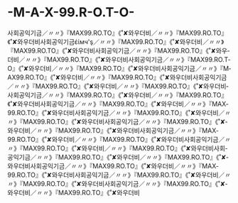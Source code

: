 -M-A-X-99.R-O.T-O-
==================

사­회­공­익­기­금／〃〃》『M­A­X­99.R­O.T­O』《˚✘­와­우­더­비／〃〃》『M­A­X­99.R­O.T­O』《˚✘­와­우­더­비­사­회­공­익­기­금έίмч'ş／〃〃》『M­A­X­99.R­O.T­O』《˚✘­와­우­더­비／〃〃》『M­A­X­99.R­O.T­O』《˚✘­와­우­더­비­사­회­공­익­기­금／〃〃》『M­A­X­99.R­O.T­O』《˚✘­와­우­더­비／〃〃》『M­A­X­99.R­O.T­O』《˚✘­와­우­더­비­사­회­공­익­기­금／〃〃》『M­A­X­99.R­O.T­O』《˚✘­와­우­더­비／〃〃》『M­A­X­99.R­O.T­O』《˚✘­와­우­더­비­사­회­공­익­기­금／〃〃》『M­A­X­99.R­O.T­O』《˚✘­와­우­더­비／〃〃》『M­A­X­99.R­O.T­O』《˚✘­와­우­더­비­사­회­공­익­기­금／〃〃》『M­A­X­99.R­O.T­O』《˚✘­와­우­더­비／〃〃》『M­A­X­99.R­O.T­O』《˚✘­와­우­더­비­사­회­공­익­기­금／〃〃》『M­A­X­99.R­O.T­O』《˚✘­와­우­더­비／〃〃》『M­A­X­99.R­O.T­O』《˚✘­와­우­더­비­사­회­공­익­기­금／〃〃》『M­A­X­99.R­O.T­O』《˚✘­와­우­더­비／〃〃》『M­A­X­99.R­O.T­O』《˚✘­와­우­더­비­사­회­공­익­기­금／〃〃》『M­A­X­99.R­O.T­O』《˚✘­와­우­더­비／〃〃》『M­A­X­99.R­O.T­O』《˚✘­와­우­더­비­사­회­공­익­기­금／〃〃》『M­A­X­99.R­O.T­O』《˚✘­와­우­더­비／〃〃》『M­A­X­99.R­O.T­O』《˚✘­와­우­더­비­사­회­공­익­기­금／〃〃》『M­A­X­99.R­O.T­O』《˚✘­와­우­더­비／〃〃》『M­A­X­99.R­O.T­O』《˚✘­와­우­더­비­사­회­공­익­기­금／〃〃》『M­A­X­99.R­O.T­O』《˚✘­와­우­더­비／〃〃》『M­A­X­99.R­O.T­O』《˚✘­와­우­더­비­사­회­공­익­기­금／〃〃》『M­A­X­99.R­O.T­O』《˚✘­와­우­더­비／〃〃》『M­A­X­99.R­O.T­O』《˚✘­와­우­더­비­사­회­공­익­기­금／〃〃》『M­A­X­99.R­O.T­O』《˚✘­와­우­더­비／〃〃》『M­A­X­99.R­O.T­O』《˚✘­와­우­더­비­사­회­공­익­기­금／〃〃》『M­A­X­99.R­O.T­O』《˚✘­와­우­더­비／〃〃》『M­A­X­99.R­O.T­O』《˚✘­와­우­더­비­사­회­공­익­기­금／〃〃》『M­A­X­99.R­O.T­O』《˚✘­와­우­더­비／〃〃》『M­A­X­99.R­O.T­O』《˚✘­와­우­더­비
